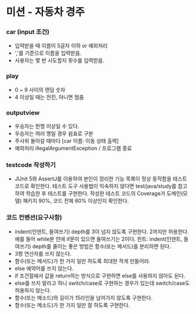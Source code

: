 # 미션 - 자동차 경주

### car (input 조건)
  - 입력받을 때 이름이 5글자 이하 or 예외처리
  - ','를 기준으로 이름을 입력받음.
  - 사용자는 몇 번 시도할지 횟수를 입력받음.

### play
  - 0 ~ 9 사이의 랜덤 숫자
  - 4 이상일 때는 전진, 아니면 멈춤

### outputview
  - 우승자는 한명 이상일 수 있다.
  - 우승자는 여러 명일 경우 쉼표로 구분
  - 주사위 돌아갈 때마다 [car 이름: 이동 상태 출력]
  - 예외처리 illegalArgumentException / 프로그램 종료

### testcode 작성하기
  - JUnit 5와 AssertJ를 이용하여 본인이 정리한 기능 목록이 정상 동작함을 테스트 코드로 확인한다.
    테스트 도구 사용법이 익숙하지 않다면 test/java/study를 참고하여 학습한 후 테스트를 구현한다.
    작성한 테스트 코드의 Coverage가 도메인(모델) 패키지 90%, 코드 전체 60% 이상인지 확인한다.

### 코드 컨벤션(요구사항)
  - indent(인덴트, 들여쓰기) depth를 3이 넘지 않도록 구현한다. 2까지만 허용한다.
    예를 들어 while문 안에 if문이 있으면 들여쓰기는 2이다.
    힌트: indent(인덴트, 들여쓰기) depth를 줄이는 좋은 방법은 함수(또는 메서드)를 분리하면 된다.
  - 3항 연산자를 쓰지 않는다.
  - 함수(또는 메서드)가 한 가지 일만 하도록 최대한 작게 만들어라.
  - else 예약어를 쓰지 않는다.
  - if 조건절에서 값을 return하는 방식으로 구현하면 else를 사용하지 않아도 된다.
  - else를 쓰지 말라고 하니 switch/case로 구현하는 경우가 있는데 switch/case도 허용하지 않는다.
  - 함수(또는 메소드)의 길이가 15라인을 넘어가지 않도록 구현한다.
  - 함수(또는 메소드)가 한 가지 일만 잘 하도록 구현한다.


